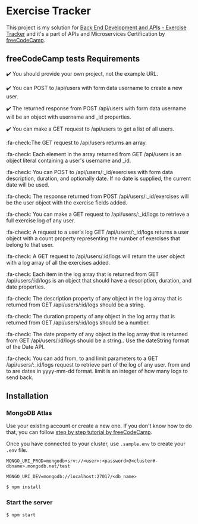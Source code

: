 # Exercise Tracker

This project is my solution for [Back End Development and APIs - Exercise
Tracker](https://www.freecodecamp.org/learn/back-end-development-and-apis/back-end-development-and-apis-projects/exercise-tracker) and it's a part of APIs and Microservices Certification by
[freeCodeCamp]( https://www.freecodecamp.org/).

## freeCodeCamp tests Requirements
:heavy_check_mark: You should provide your own project, not the example URL.

:heavy_check_mark: You can POST to /api/users with form data username to create a new user.

:heavy_check_mark: The returned response from POST /api/users with form data username will be an object with username and _id properties.

:heavy_check_mark: You can make a GET request to /api/users to get a list of all users.

:fa-check:The GET request to /api/users returns an array.

:fa-check: Each element in the array returned from GET /api/users is an object literal containing a user's username and _id.

:fa-check: You can POST to /api/users/:_id/exercises with form data description, duration, and optionally date. If no date is supplied, the current date will be used.

:fa-check: The response returned from POST /api/users/:_id/exercises will be the user object with the exercise fields added.

:fa-check: You can make a GET request to /api/users/:_id/logs to retrieve a full exercise log of any user.

:fa-check: A request to a user's log GET /api/users/:_id/logs returns a user object with a count property representing the number of exercises that belong to that user.

:fa-check: A GET request to /api/users/:id/logs will return the user object with a log array of all the exercises added.

:fa-check: Each item in the log array that is returned from GET /api/users/:id/logs is an object that should have a description, duration, and date properties.

:fa-check: The description property of any object in the log array that is returned from GET /api/users/:id/logs should be a string.

:fa-check: The duration property of any object in the log array that is returned from GET /api/users/:id/logs should be a number.

:fa-check: The date property of any object in the log array that is returned from GET /api/users/:id/logs should be a string.. Use the dateString format of the Date API.

:fa-check: You can add from, to and limit parameters to a GET /api/users/:_id/logs request to retrieve part of the log of any user. from and to are dates in yyyy-mm-dd format. limit is an integer of how many logs to send back.

## Installation

### MongoDB Atlas

Use your existing account or create a new one. If you don't know how to do that,
you can follow
[step by step tutorial by freeCodeCamp](https://www.freecodecamp.org/learn/apis-and-microservices/mongodb-and-mongoose/).

Once you have connected to your cluster, use `.sample.env` to create your `.env`
file.

```env
MONGO_URI_PROD=mongodb+srv://<user>:<password>@<cluster#-dbname>.mongodb.net/test

MONGO_URI_DEV=mongodb://localhost:27017/<db_name>
```

```bash
$ npm install
```

### Start the server

```bash
$ npm start
```
